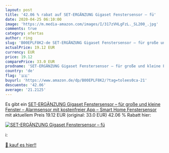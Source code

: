 ```yaml
---
layout: post
title: '42.06 % rabat auf SET-ERGÄNZUNG Gigaset Fenstersensor – fü'
date: 2020-04-25 06:10:00
image: 'https://m.media-amazon.com/images/I/317zVHLgFzL._SL200_.jpg'
comments: true
category: ofertas
author: ring
slug: 'B00EPLF8K2-de SET-ERGÄNZUNG Gigaset Fenstersensor – für große und kleine Fenster – Alarmsensor mit kostenfreier App – Smart Home Fenstersensor'
actualPrice: 19.12 EUR
currency: EUR
price: 19.12
comparePrice: 33.0 EUR
prodname: 'SET-ERGÄNZUNG Gigaset Fenstersensor – für große und kleine Fenster – Alarmsensor mit kostenfreier App – Smart Home Fenstersensor'
country: 'de'
flag: '🇩🇪'
buyurl: 'https://www.amazon.de/dp/B00EPLF8K2/?tag=tolees0ca-21'
descuento: '42.06'
average: '21.2125'
---
```


Es gibt ein [SET-ERGÄNZUNG Gigaset Fenstersensor – für große und kleine Fenster – Alarmsensor mit kostenfreier App – Smart Home Fenstersensor](https://www.amazon.de/dp/B00EPLF8K2/?tag=tolees0ca-21) mit aktuellem Preis 19.12 EUR (original: 33.0 EUR) 42.06 % Rabatt hier:

[![SET-ERGÄNZUNG Gigaset Fenstersensor – fü](https://m.media-amazon.com/images/I/317zVHLgFzL._SL200_.jpg)](https://www.amazon.de/dp/B00EPLF8K2/?tag=tolees0ca-21)

ℹ️:


[🛒 kauf es hier!!](https://www.amazon.de/dp/B00EPLF8K2/?tag=tolees0ca-21)
